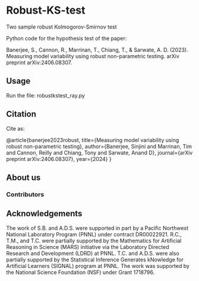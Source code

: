 # Robust-KS-test

Two sample robust Kolmogorov-Smirnov test

Python code for the hypothesis test of the paper:

Banerjee, S., Cannon, R., Marrinan, T., Chiang, T., & Sarwate, A. D. (2023). Measuring model variability using robust non-parametric testing. arXiv preprint arXiv:2406.08307.

## Usage

Run the file: robustkstest_ray.py

## Citation

Cite as:

@article{banerjee2023robust,
  title={Measuring model variability using robust non-parametric testing},
  author={Banerjee, Sinjini and Marrinan, Tim and Cannon, Reilly and Chiang, Tony and Sarwate, Anand D},
  journal={arXiv preprint arXiv:2406.08307},
  year={2024}
}


## About us

### Contributors

## Acknowledgements
The work of S.B. and A.D.S. were supported in part by a Pacific Northwest National Laboratory Program (PNNL) under contract DR00022921.
R.C., T.M., and T.C. were partially supported by the Mathematics for Artificial Reasoning in Science (MARS) initiative via the Laboratory Directed
Research and Development (LDRD) at PNNL. T.C. and A.D.S. were also
partially supported by the Statistical Inference Generates kNowledge for Artificial Learners (SIGNAL) program at PNNL.
The work was supported by the National Science Foundation (NSF) under Grant 1718796.
